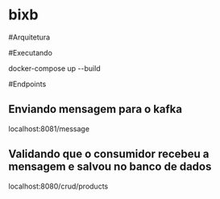 # bixb

#Arquitetura

#Executando

docker-compose up --build

#Endpoints
## Enviando mensagem para o kafka
localhost:8081/message

## Validando que o consumidor recebeu a mensagem e salvou no banco de dados
localhost:8080/crud/products

